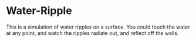 # Water-Ripple
This is a simulation of water ripples on a surface. 
You could touch the water at any point, and watch the ripples radiate out, and reflect off the walls. 
